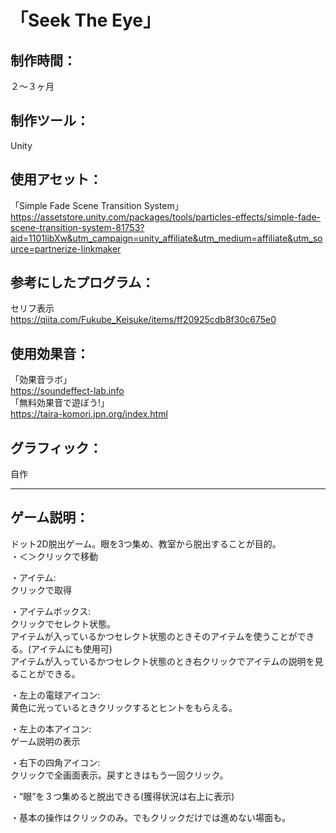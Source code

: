 # 「Seek The Eye」

## 制作時間：  
２〜３ヶ月  

## 制作ツール：  
Unity  

## 使用アセット：  
「Simple Fade Scene Transition System」  
https://assetstore.unity.com/packages/tools/particles-effects/simple-fade-scene-transition-system-81753?aid=1101libXw&utm_campaign=unity_affiliate&utm_medium=affiliate&utm_source=partnerize-linkmaker  

## 参考にしたプログラム：  
セリフ表示  
https://qiita.com/Fukube_Keisuke/items/ff20925cdb8f30c675e0  

## 使用効果音：  
「効果音ラボ」  
https://soundeffect-lab.info  
「無料効果音で遊ぼう!」  
https://taira-komori.jpn.org/index.html  

## グラフィック：  
自作  

-----------------------------------

## ゲーム説明：  
ドット2D脱出ゲーム。眼を3つ集め、教室から脱出することが目的。  
・＜＞クリックで移動  

・アイテム:  
クリックで取得  

・アイテムボックス:  
クリックでセレクト状態。  
アイテムが入っているかつセレクト状態のときそのアイテムを使うことができる。(アイテムにも使用可)  
アイテムが入っているかつセレクト状態のとき右クリックでアイテムの説明を見ることができる。  

・左上の電球アイコン:  
黄色に光っているときクリックするとヒントをもらえる。  

・左上の本アイコン:  
ゲーム説明の表示  

・右下の四角アイコン:  
クリックで全画面表示。戻すときはもう一回クリック。  

・”眼”を３つ集めると脱出できる(獲得状況は右上に表示)  

・基本の操作はクリックのみ。でもクリックだけでは進めない場面も。  
